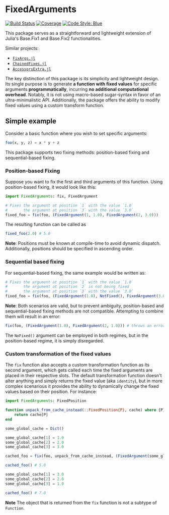 # FixedArguments

[![Build Status](https://github.com/bvdmitri/FixedArgumentsCallable.jl/actions/workflows/CI.yml/badge.svg?branch=main)](https://github.com/bvdmitri/FixedArgumentsCallable.jl/actions/workflows/CI.yml?query=branch%3Amain)
[![Coverage](https://codecov.io/gh/bvdmitri/FixedArgumentsCallable.jl/branch/main/graph/badge.svg)](https://codecov.io/gh/bvdmitri/FixedArgumentsCallable.jl)
[![Code Style: Blue](https://img.shields.io/badge/code%20style-blue-4495d1.svg)](https://github.com/invenia/BlueStyle)

This package serves as a straightforward and lightweight extension of Julia's Base.Fix1 and Base.Fix2 functionalities.

Similar projects:

- [`FixArgs.jl`](https://github.com/goretkin/FixArgs.jl)
- [`ChainedFixes.jl`](https://github.com/Tokazama/ChainedFixes.jl)
- [`AccessorsExtra.jl`](https://github.com/JuliaObjects/Accessors.jl)

The key distinction of this package is its simplicity and lightweight design. Its single purpose is to generate __a function with fixed values__ for specific arguments __programmatically__, incurring __no additional computational overhead__. Notably, it is not using macro-based sugar-syntax in favor of an ultra-minimalistic API. Additionally, the package offers the ability to modify fixed values using a custom transform function.

## Simple example

Consider a basic function where you wish to set specific arguments:

```julia
foo(x, y, z) = x * y + z
```

This package supports two fixing methods: position-based fixing and sequential-based fixing.

### Position-based Fixing

Suppose you want to fix the first and third arguments of this function. Using position-based fixing, it would look like this:

```julia
import FixedArguments: fix, FixedArgument

# Fixes the argument at position `1` with the value `1.0`
#       the argument at position `3` with the value `3.0`
fixed_foo = fix(foo, (FixedArgument(1, 1.0), FixedArgument(2, 3.0))) 
```

The resulting function can be called as 

```julia
fixed_foo(2.0) # 5.0
```

**Note**: Positions must be known at compile-time to avoid dynamic dispatch. Additionally, positions should be specified in ascending order.

### Sequential based fixing

For sequential-based fixing, the same example would be written as:

```julia
# Fixes the argument at position `1` with the value `1.0`
#       the argument at position `2` is not being fixed
#       the argument at position `3` with the value `3.0`
fixed_foo = fix(foo, (FixedArgument(1.0), NotFixed(), FixedArgument(3.0))) 
```

**Note**: Both scenarios are valid, but to prevent ambiguity, position-based and sequential-based fixing methods are not compatible. 
Attempting to combine them will result in an error:

```julia
fix(foo, (FixedArgument(1.0), FixedArgument(2, 1.0))) # throws an error
```

The `NoFixed()` argument can be employed in both regimes, but in the position-based regime, it is simply disregarded.

### Custom transformation of the fixed values

The `fix` function also accepts a custom transformation function as its second argument, which gets called each time the fixed arguments are placed in their respective slots. The default transformation function doesn't alter anything and simply returns the fixed value (aka `identity`), but in more complex scenarious it provides the ability to dynamically change the fixed values based on their position. For instance:

```julia
import FixedArguments: FixedPosition

function unpack_from_cache_instead(::FixedPosition{P}, cache) where {P}
    return cache[P]
end

some_global_cache = Dict()

some_global_cache[1] = 1.0
some_global_cache[2] = 2.0
some_global_cache[3] = 3.0

cached_foo = fix(foo, unpack_from_cache_instead, (FixedArgument(some_global_cache), FixedArgument(some_global_cache), FixedArgument(some_global_cache)))

cached_foo() # 5.0

some_global_cache[1] = 3.0
some_global_cache[2] = 2.0
some_global_cache[3] = 1.0

cached_foo() # 7.0
```

**Note** The object that is returned from the `fix` function is not a subtype of `Function`.
